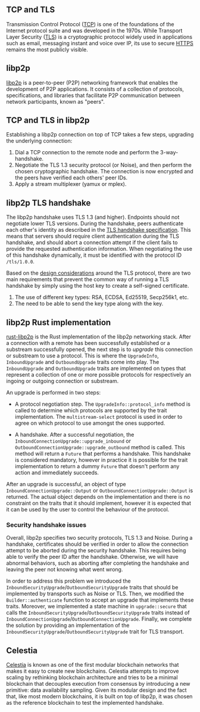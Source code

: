 ## TCP and TLS
Transmission Control Protocol ([TCP]) is one of the foundations of the Internet protocol suite and was
developed in the 1970s. While Transport Layer Security ([TLS]) is a cryptographic protocol widely used
in applications such as email, messaging instant and voice over IP, its use to secure [HTTPS] remains
the most publicly visible.

## libp2p 

[libp2p] is a peer-to-peer (P2P) networking framework that enables the development of P2P applications.
It consists of a collection of protocols, specifications, and libraries that facilitate P2P communication
between network participants, known as "peers".

## TCP and TLS in libp2p

Establishing a libp2p connection on top of TCP takes a few steps, upgrading the underlying connection:

1. Dial a TCP connection to the remote node and perform the 3-way-handshake.
2. Negotiate the TLS 1.3 security protocol (or Noise), and then perform the chosen cryptographic
   handshake. The connection is now encrypted and the peers have verified each others' peer IDs.
3. Apply a stream multiplexer (yamux or mplex).

## libp2p TLS handshake

The libp2p handshake uses TLS 1.3 (and higher). Endpoints should not negotiate lower TLS versions.
During the handshake, peers authenticate each other's identity as described in the [TLS handshake specification].
This means that servers should require client authentication during the TLS handshake, and should abort
a connection attempt if the client fails to provide the requested authentication information. When
negotiating the use of this handshake dynamically, it must be identified with the protocol ID `/tls/1.0.0`.

Based on the [design considerations] around the TLS protocol, there are two main requirements that prevent
the common way of running a TLS handshake by simply using the host key to create a self-signed certificate.
1. The use of different key types: RSA, ECDSA, Ed25519, Secp256k1, etc.
2. The need to be able to send the key type along with the key.

## libp2p Rust implementation

[rust-libp2p] is the Rust implementation of the libp2p networking stack. After a connection with a
remote has been successfully established or a substream successfully opened, the next step is to
*upgrade* this connection or substream to use a protocol. This is where the `UpgradeInfo`, `InboundUpgrade`
and `OutboundUpgrade` traits come into play. The `InboundUpgrade` and `OutboundUpgrade` traits are
implemented on types that represent a collection of one or more possible protocols for respectively
an ingoing or outgoing connection or substream.

An upgrade is performed in two steps:

- A protocol negotiation step. The `UpgradeInfo::protocol_info` method is called to determine
which protocols are supported by the trait implementation. The `multistream-select` protocol
is used in order to agree on which protocol to use amongst the ones supported.

- A handshake. After a successful negotiation, the `InboundConnectionUpgrade::upgrade_inbound` or
`OutboundConnectionUpgrade::upgrade_outbound` method is called. This method will return a `Future` that
performs a handshake. This handshake is considered mandatory, however in practice it is
possible for the trait implementation to return a dummy `Future` that doesn't perform any
action and immediately succeeds.

After an upgrade is successful, an object of type `InboundConnectionUpgrade::Output` or
`OutboundConnectionUpgrade::Output` is returned. The actual object depends on the implementation and
there is no constraint on the traits that it should implement, however it is expected that it
can be used by the user to control the behaviour of the protocol.

### Security handshake issues

Overall, libp2p specifies two security protocols, TLS 1.3 and Noise. During a handshake, certificates
should be verified in order to allow the connection attempt to be aborted during the security handshake.
This requires being able to verify the peer ID after the handshake. Otherwise, we will have abnormal
behaviors, such as aborting after completing the handshake and leaving the peer not knowing what went
wrong.

In order to address this problem we introduced the `InboundSecurityUpgrade`/`OutboundSecurityUpgrade`
traits that should be implemented by transports such as Noise or TLS. Then, we modified the `Builder::authenticate`
function to accept an upgrade that implements these traits. Moreover, we implemented a state machine
in `upgrade::secure` that calls the `InboundSecurityUpgrade`/`OutboundSecurityUpgrade` traits instead
of `InboundConnectionUpgrade`/`OutboundConnectionUpgrade`. Finally, we complete the solution by providing
an implementation of the `InboundSecurityUpgrade`/`OutboundSecurityUpgrade` trait for TLS transport.

## Celestia

[Celestia] is known as one of the first modular blockchain networks that makes it easy to create new
blockchains. Celestia attempts to improve scaling by rethinking blockchain architecture and tries to
be a minimal blockchain that decouples execution from consensus by introducing a new primitive: data
availability sampling. Given its modular design and the fact that, like most modern blockchains, it
is built on top of libp2p, it was chosen as the reference blockchain to test the implemented handshake. 

[TCP]: https://datatracker.ietf.org/doc/rfc9293
[TLS]: https://datatracker.ietf.org/doc/rfc8446
[HTTPS]: https://datatracker.ietf.org/doc/rfc9110
[libp2p]: https://docs.libp2p.io/
[TLS handshake specification]: https://github.com/libp2p/specs/blob/master/tls/tls.md
[design considerations]: https://github.com/libp2p/specs/blob/master/tls/design%20considerations.md
[rust-libp2p]: https://github.com/libp2p/rust-libp2p
[Celestia]: https://celestia.org